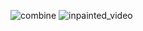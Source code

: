 ![combine](https://github.com/jonibek95/Tracking-Removing-Selected-objects/assets/84657258/0d913a5f-1526-47b6-b40e-19be58979e73)
![inpainted_video](https://github.com/jonibek95/Tracking-Removing-Selected-objects/assets/84657258/9d85b582-9fd0-49b9-9f5c-8b765417da11)
